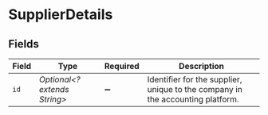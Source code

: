# SupplierDetails


## Fields

| Field                                                                          | Type                                                                           | Required                                                                       | Description                                                                    |
| ------------------------------------------------------------------------------ | ------------------------------------------------------------------------------ | ------------------------------------------------------------------------------ | ------------------------------------------------------------------------------ |
| `id`                                                                           | *Optional<? extends String>*                                                   | :heavy_minus_sign:                                                             | Identifier for the supplier, unique to the company in the accounting platform. |